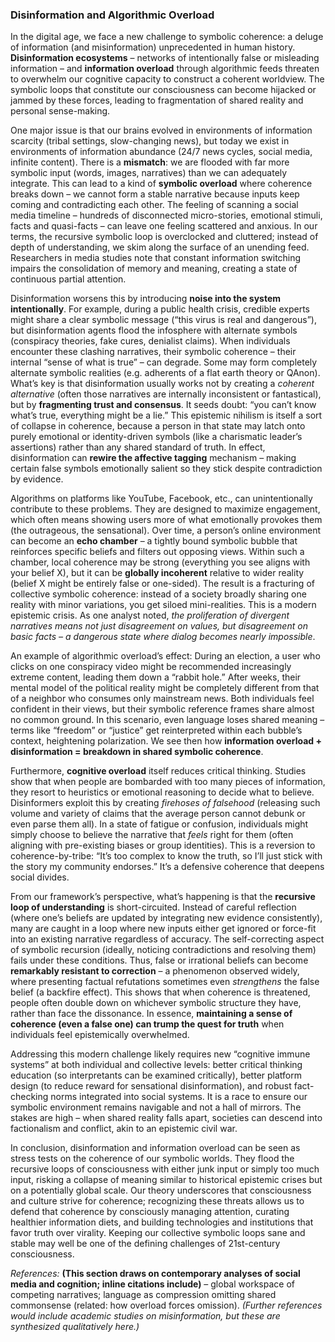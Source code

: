 ### Disinformation and Algorithmic Overload

In the digital age, we face a new challenge to symbolic coherence: a deluge of information (and misinformation) unprecedented in human history. **Disinformation ecosystems** – networks of intentionally false or misleading information – and **information overload** through algorithmic feeds threaten to overwhelm our cognitive capacity to construct a coherent worldview. The symbolic loops that constitute our consciousness can become hijacked or jammed by these forces, leading to fragmentation of shared reality and personal sense-making.

One major issue is that our brains evolved in environments of information scarcity (tribal settings, slow-changing news), but today we exist in environments of information abundance (24/7 news cycles, social media, infinite content). There is a **mismatch**: we are flooded with far more symbolic input (words, images, narratives) than we can adequately integrate. This can lead to a kind of **symbolic overload** where coherence breaks down – we cannot form a stable narrative because inputs keep coming and contradicting each other. The feeling of scanning a social media timeline – hundreds of disconnected micro-stories, emotional stimuli, facts and quasi-facts – can leave one feeling scattered and anxious. In our terms, the recursive symbolic loop is overclocked and cluttered; instead of depth of understanding, we skim along the surface of an unending feed. Researchers in media studies note that constant information switching impairs the consolidation of memory and meaning, creating a state of continuous partial attention.

Disinformation worsens this by introducing **noise into the system intentionally**. For example, during a public health crisis, credible experts might share a clear symbolic message (“this virus is real and dangerous”), but disinformation agents flood the infosphere with alternate symbols (conspiracy theories, fake cures, denialist claims). When individuals encounter these clashing narratives, their symbolic coherence – their internal “sense of what is true” – can degrade. Some may form completely alternate symbolic realities (e.g. adherents of a flat earth theory or QAnon). What’s key is that disinformation usually works not by creating a *coherent alternative* (often those narratives are internally inconsistent or fantastical), but by **fragmenting trust and consensus**. It seeds doubt: “you can’t know what’s true, everything might be a lie.” This epistemic nihilism is itself a sort of collapse in coherence, because a person in that state may latch onto purely emotional or identity-driven symbols (like a charismatic leader’s assertions) rather than any shared standard of truth. In effect, disinformation can **rewire the affective tagging** mechanism – making certain false symbols emotionally salient so they stick despite contradiction by evidence.

Algorithms on platforms like YouTube, Facebook, etc., can unintentionally contribute to these problems. They are designed to maximize engagement, which often means showing users more of what emotionally provokes them (the outrageous, the sensational). Over time, a person’s online environment can become an **echo chamber** – a tightly bound symbolic bubble that reinforces specific beliefs and filters out opposing views. Within such a chamber, local coherence may be strong (everything you see aligns with your belief X), but it can be **globally incoherent** relative to wider reality (belief X might be entirely false or one-sided). The result is a fracturing of collective symbolic coherence: instead of a society broadly sharing one reality with minor variations, you get siloed mini-realities. This is a modern epistemic crisis. As one analyst noted, *the proliferation of divergent narratives means not just disagreement on values, but disagreement on basic facts – a dangerous state where dialog becomes nearly impossible*.

An example of algorithmic overload’s effect: During an election, a user who clicks on one conspiracy video might be recommended increasingly extreme content, leading them down a “rabbit hole.” After weeks, their mental model of the political reality might be completely different from that of a neighbor who consumes only mainstream news. Both individuals feel confident in their views, but their symbolic reference frames share almost no common ground. In this scenario, even language loses shared meaning – terms like “freedom” or “justice” get reinterpreted within each bubble’s context, heightening polarization. We see then how **information overload + disinformation = breakdown in shared symbolic coherence**.

Furthermore, **cognitive overload** itself reduces critical thinking. Studies show that when people are bombarded with too many pieces of information, they resort to heuristics or emotional reasoning to decide what to believe. Disinformers exploit this by creating *firehoses of falsehood* (releasing such volume and variety of claims that the average person cannot debunk or even parse them all). In a state of fatigue or confusion, individuals might simply choose to believe the narrative that *feels* right for them (often aligning with pre-existing biases or group identities). This is a reversion to coherence-by-tribe: “It’s too complex to know the truth, so I’ll just stick with the story my community endorses.” It’s a defensive coherence that deepens social divides.

From our framework’s perspective, what’s happening is that the **recursive loop of understanding** is short-circuited. Instead of careful reflection (where one’s beliefs are updated by integrating new evidence consistently), many are caught in a loop where new inputs either get ignored or force-fit into an existing narrative regardless of accuracy. The self-correcting aspect of symbolic recursion (ideally, noticing contradictions and resolving them) fails under these conditions. Thus, false or irrational beliefs can become **remarkably resistant to correction** – a phenomenon observed widely, where presenting factual refutations sometimes even *strengthens* the false belief (a backfire effect). This shows that when coherence is threatened, people often double down on whichever symbolic structure they have, rather than face the dissonance. In essence, **maintaining a sense of coherence (even a false one) can trump the quest for truth** when individuals feel epistemically overwhelmed.

Addressing this modern challenge likely requires new “cognitive immune systems” at both individual and collective levels: better critical thinking education (so interpretants can be examined critically), better platform design (to reduce reward for sensational disinformation), and robust fact-checking norms integrated into social systems. It is a race to ensure our symbolic environment remains navigable and not a hall of mirrors. The stakes are high – when shared reality falls apart, societies can descend into factionalism and conflict, akin to an epistemic civil war.

In conclusion, disinformation and information overload can be seen as stress tests on the coherence of our symbolic worlds. They flood the recursive loops of consciousness with either junk input or simply too much input, risking a collapse of meaning similar to historical epistemic crises but on a potentially global scale. Our theory underscores that consciousness and culture strive for coherence; recognizing these threats allows us to defend that coherence by consciously managing attention, curating healthier information diets, and building technologies and institutions that favor truth over virality. Keeping our collective symbolic loops sane and stable may well be one of the defining challenges of 21st-century consciousness.

*References:* **(This section draws on contemporary analyses of social media and cognition; inline citations include)** – global workspace of competing narratives; language as compression omitting shared commonsense (related: how overload forces omission). *(Further references would include academic studies on misinformation, but these are synthesized qualitatively here.)*
